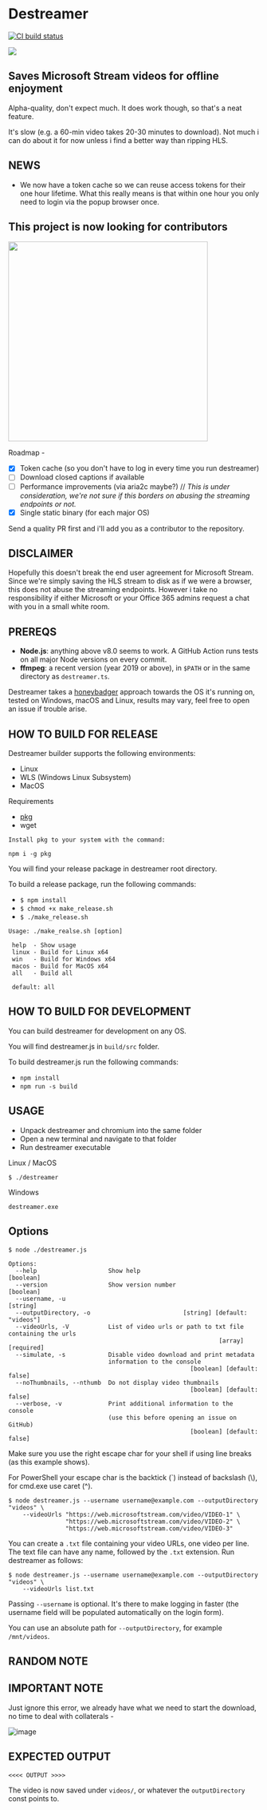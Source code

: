 # Destreamer

<a href="https://github.com/snobu/destreamer/actions">
  <img src="https://github.com/snobu/destreamer/workflows/Node%20CI/badge.svg" alt="CI build status" />
</a>

![](logo.png)

## Saves Microsoft Stream videos for offline enjoyment

Alpha-quality, don't expect much. It does work though, so that's a neat feature.

It's slow (e.g. a 60-min video takes 20-30 minutes to download). Not much i can do about it for now unless i find a better way than ripping HLS.

## NEWS

- We now have a token cache so we can reuse access tokens for their one hour lifetime. What this really means is that within one hour you only need to login via the popup browser once.

## This project is now looking for contributors
<img src="https://www.whitesourcesoftware.com/wp-content/uploads/2018/02/10-github-to-follow.jpg" width=400 />

Roadmap -
- [X] Token cache (so you don't have to log in every time you run destreamer)
- [ ] Download closed captions if available
- [ ] Performance improvements (via aria2c maybe?) // _This is under consideration, we're not sure if this borders on abusing the streaming endpoints or not._
- [x] Single static binary (for each major OS)

Send a quality PR first and i'll add you as a contributor to the repository.

## DISCLAIMER

Hopefully this doesn't break the end user agreement for Microsoft Stream. Since we're simply saving the HLS stream to disk as if we were a browser, this does not abuse the streaming endpoints. However i take no responsibility if either Microsoft or your Office 365 admins request a chat with you in a small white room.

## PREREQS

* **Node.js**: anything above v8.0 seems to work. A GitHub Action runs tests on all major Node versions on every commit.
* **ffmpeg**: a recent version (year 2019 or above), in `$PATH` or in the same directory as `destreamer.ts`.

Destreamer takes a [honeybadger](https://www.youtube.com/watch?v=4r7wHMg5Yjg) approach towards the OS it's running on, tested on Windows, macOS and Linux, results may vary, feel free to open an issue if trouble arise.

## HOW TO BUILD FOR RELEASE
Destreamer builder supports the following environments:
* Linux
* WLS (Windows Linux Subsystem)
* MacOS

Requirements
* [pkg](https://www.npmjs.com/package/pkg)
* wget

`Install pkg to your system with the command:`
```
npm i -g pkg
```

You will find your release package in destreamer root directory.

To build a release package, run the following commands:
* `$ npm install`
* `$ chmod +x make_release.sh`
* `$ ./make_release.sh`

```
Usage: ./make_realse.sh [option]

 help  - Show usage
 linux - Build for Linux x64
 win   - Build for Windows x64
 macos - Build for MacOS x64
 all   - Build all

 default: all
```

## HOW TO BUILD FOR DEVELOPMENT
You can build destreamer for development on any OS.

You will find destreamer.js in `build/src` folder.

To build destreamer.js run the following commands:
* `npm install`
* `npm run -s build`

## USAGE

* Unpack destreamer and chromium into the same folder
* Open a new terminal and navigate to that folder
* Run destreamer executable

Linux / MacOS
```
$ ./destreamer
```

Windows
```
destreamer.exe
```

## Options
```
$ node ./destreamer.js

Options:
  --help                    Show help                               [boolean]
  --version                 Show version number                     [boolean]
  --username, -u                                                     [string]
  --outputDirectory, -o                          [string] [default: "videos"]
  --videoUrls, -V           List of video urls or path to txt file containing the urls
                                                           [array] [required]
  --simulate, -s            Disable video download and print metadata
                            information to the console
                                                   [boolean] [default: false]
  --noThumbnails, --nthumb  Do not display video thumbnails
                                                   [boolean] [default: false]
  --verbose, -v             Print additional information to the console
                            (use this before opening an issue on GitHub)
                                                   [boolean] [default: false]
```

Make sure you use the right escape char for your shell if using line breaks (as this example shows).

For PowerShell your escape char is the backtick (`) instead of backslash (\\), for cmd.exe use caret (^).

```
$ node destreamer.js --username username@example.com --outputDirectory "videos" \
    --videoUrls "https://web.microsoftstream.com/video/VIDEO-1" \
                "https://web.microsoftstream.com/video/VIDEO-2" \
                "https://web.microsoftstream.com/video/VIDEO-3"
```

You can create a `.txt` file containing your video URLs, one video per line. The text file can have any name, followed by the `.txt` extension. Run destreamer as follows:
```
$ node destreamer.js --username username@example.com --outputDirectory "videos" \
    --videoUrls list.txt
```

Passing `--username` is optional. It's there to make logging in faster (the username field will be populated automatically on the login form).

You can use an absolute path for `--outputDirectory`, for example `/mnt/videos`.

## RANDOM NOTE

## IMPORTANT NOTE
Just ignore this error, we already have what we need to start the download, no time to deal with collaterals -

![image](https://user-images.githubusercontent.com/6472374/77905069-4c585000-728e-11ea-914e-26f1ce5e595b.png)


## EXPECTED OUTPUT

```
<<<< OUTPUT >>>>
```

The video is now saved under `videos/`, or whatever the `outputDirectory` const points to.
